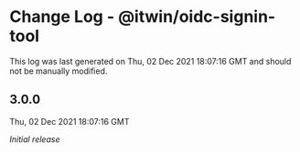# Change Log - @itwin/oidc-signin-tool

This log was last generated on Thu, 02 Dec 2021 18:07:16 GMT and should not be manually modified.

## 3.0.0
Thu, 02 Dec 2021 18:07:16 GMT

_Initial release_

